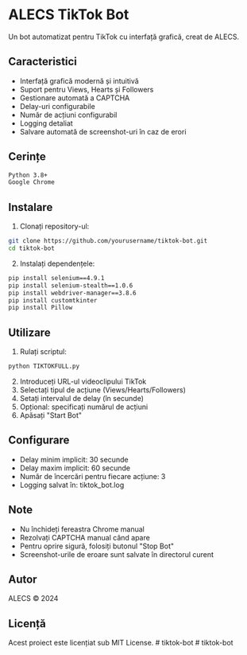 # ALECS TikTok Bot

Un bot automatizat pentru TikTok cu interfață grafică, creat de ALECS.

## Caracteristici

- Interfață grafică modernă și intuitivă
- Suport pentru Views, Hearts și Followers
- Gestionare automată a CAPTCHA
- Delay-uri configurabile
- Număr de acțiuni configurabil
- Logging detaliat
- Salvare automată de screenshot-uri în caz de erori

## Cerințe

```bash
Python 3.8+
Google Chrome
```

## Instalare

1. Clonați repository-ul:
```bash
git clone https://github.com/yourusername/tiktok-bot.git
cd tiktok-bot
```

2. Instalați dependențele:
```bash
pip install selenium==4.9.1
pip install selenium-stealth==1.0.6
pip install webdriver-manager==3.8.6
pip install customtkinter
pip install Pillow
```

## Utilizare

1. Rulați scriptul:
```bash
python TIKTOKFULL.py
```

2. Introduceți URL-ul videoclipului TikTok
3. Selectați tipul de acțiune (Views/Hearts/Followers)
4. Setați intervalul de delay (în secunde)
5. Opțional: specificați numărul de acțiuni
6. Apăsați "Start Bot"

## Configurare

- Delay minim implicit: 30 secunde
- Delay maxim implicit: 60 secunde
- Număr de încercări pentru fiecare acțiune: 3
- Logging salvat în: tiktok_bot.log

## Note

- Nu închideți fereastra Chrome manual
- Rezolvați CAPTCHA manual când apare
- Pentru oprire sigură, folosiți butonul "Stop Bot"
- Screenshot-urile de eroare sunt salvate în directorul curent

## Autor

ALECS © 2024

## Licență

Acest proiect este licențiat sub MIT License. #   t i k t o k - b o t  
 #   t i k t o k - b o t  
 